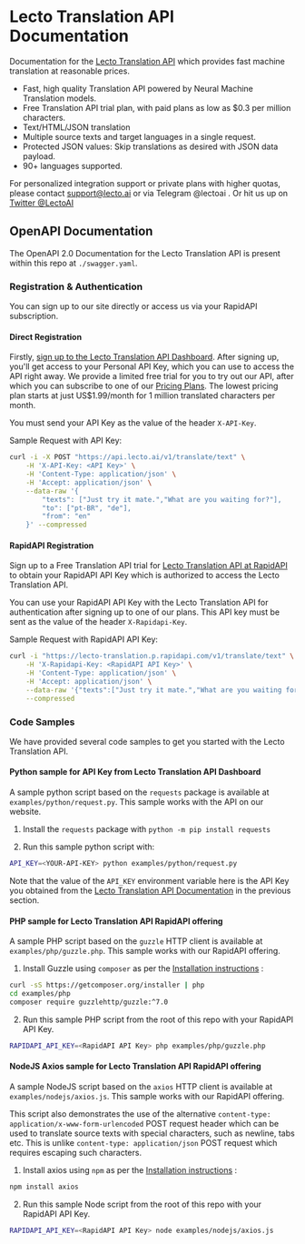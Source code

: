 # Lecto Translation API Documentation

Documentation for the [Lecto Translation API](https://lecto.ai) which provides fast machine translation at reasonable prices.

- Fast, high quality Translation API powered by Neural Machine Translation models.
- Free Translation API trial plan, with paid plans as low as \$0.3 per million characters.
- Text/HTML/JSON translation
- Multiple source texts and target languages in a single request.
- Protected JSON values: Skip translations as desired with JSON data payload.
- 90+ languages supported.

For personalized integration support or private plans with higher quotas, please contact [support@lecto.ai](mailto:%73%75%70%70%6f%72%74%40%6c%65%63%74%6f%2e%61%69) or via Telegram @lectoai . Or hit us up on [Twitter @LectoAI](https://twitter.com/LectoAI)

## OpenAPI Documentation

The OpenAPI 2.0 Documentation for the Lecto Translation API is present within this repo at `./swagger.yaml`.

### Registration & Authentication

You can sign up to our site directly or access us via your RapidAPI subscription.

#### Direct Registration

Firstly, [sign up to the Lecto Translation API Dashboard](https://dashboard.lecto.ai/docs). After signing up, you'll get access to your Personal API Key, which you can use to access the API right away. We provide a limited free trial for you to try out our API, after which you can subscribe to one of our [Pricing Plans](https://dashboard.lecto.ai/pricing). The lowest pricing plan starts at just US\$1.99/month for 1 million translated characters per month.

You must send your API Key as the value of the header `X-API-Key`.

Sample Request with API Key:

```sh
curl -i -X POST "https://api.lecto.ai/v1/translate/text" \
    -H 'X-API-Key: <API Key>' \
    -H 'Content-Type: application/json' \
    -H 'Accept: application/json' \
    --data-raw '{
        "texts": ["Just try it mate.","What are you waiting for?"],
        "to": ["pt-BR", "de"],
        "from": "en"
    }' --compressed
```

#### RapidAPI Registration

Sign up to a Free Translation API trial for [Lecto Translation API at RapidAPI](https://rapidapi.com/lecto-lecto-default/api/lecto-translation/) to obtain your RapidAPI API Key which is authorized to access the Lecto Translation API.

You can use your RapidAPI API Key with the Lecto Translation API for authentication after signing up to one of our plans. This API key must be sent as the value of the header `X-Rapidapi-Key`.

Sample Request with RapidAPI API Key:

```sh
curl -i "https://lecto-translation.p.rapidapi.com/v1/translate/text" \
    -H 'X-Rapidapi-Key: <RapidAPI API Key>' \
    -H 'Content-Type: application/json' \
    -H 'Accept: application/json' \
    --data-raw '{"texts":["Just try it mate.","What are you waiting for?"],"to":["hi"],"from":"en"}' \
    --compressed
```

### Code Samples

We have provided several code samples to get you started with the Lecto Translation API.

#### Python sample for API Key from Lecto Translation API Dashboard

A sample python script based on the `requests` package is available at `examples/python/request.py`. This sample works with the API on our website.

1. Install the `requests` package with `python -m pip install requests`

2. Run this sample python script with:

```sh
API_KEY=<YOUR-API-KEY> python examples/python/request.py
```

Note that the value of the `API_KEY` environment variable here is the API Key you obtained from the [Lecto Translation API Documentation](https://dashboard.lecto.ai/docs) in the previous section.

#### PHP sample for Lecto Translation API RapidAPI offering

A sample PHP script based on the `guzzle` HTTP client is available at `examples/php/guzzle.php`. This sample works with our RapidAPI offering.

1. Install Guzzle using `composer` as per the [Installation instructions](https://docs.guzzlephp.org/en/stable/overview.html#installation) :

```sh
curl -sS https://getcomposer.org/installer | php
cd examples/php
composer require guzzlehttp/guzzle:^7.0
```

2. Run this sample PHP script from the root of this repo with your RapidAPI API Key.

```sh
RAPIDAPI_API_KEY=<RapidAPI API Key> php examples/php/guzzle.php
```

#### NodeJS Axios sample for Lecto Translation API RapidAPI offering

A sample NodeJS script based on the `axios` HTTP client is available at `examples/nodejs/axios.js`. This sample works with our RapidAPI offering.

This script also demonstrates the use of the alternative `content-type: application/x-www-form-urlencoded` POST request header which can be used to translate source texts with special characters, such as newline, tabs etc. This is unlike `content-type: application/json` POST request which requires escaping such characters.

1. Install axios using `npm` as per the [Installation instructions](https://github.com/axios/axios#installing) :

```sh
npm install axios
```

2. Run this sample Node script from the root of this repo with your RapidAPI API Key.

```sh
RAPIDAPI_API_KEY=<RapidAPI API Key> node examples/nodejs/axios.js
```
